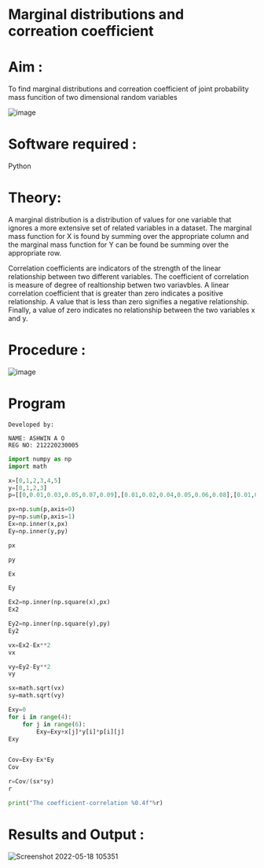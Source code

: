 # Marginal distributions and correation coefficient  

# Aim : 

To find marginal distributions and correation coefficient of joint probability mass funcition of two dimensional random variables

![image](https://user-images.githubusercontent.com/104613195/168222062-bb7dec1f-f115-4669-8b4c-58283af8ccf3.png)

# Software required :  

Python

# Theory:

A marginal distribution is a distribution of values for one variable that ignores a more extensive set of related variables in a dataset.
The marginal mass function for X is found by summing over the appropriate column and the marginal mass function
for Y can be found be summing over the appropriate row.

Correlation coefficients are indicators of the strength of the linear relationship between two different variables. The coefficient of correlation is measure of degree of realtionship betwen two variavbles. A linear correlation coefficient that is greater than zero indicates a positive relationship. A value that is less than zero signifies a negative relationship. Finally, a value of zero indicates no relationship between the two variables x and y.  



# Procedure :
![image](https://user-images.githubusercontent.com/104613195/168220332-09383cb4-a7ac-4526-b547-fc522ca53227.png)



# Program
```
Developed by:

NAME: ASHWIN A O
REG NO: 212220230005
```
```python
import numpy as np 
import math

x=[0,1,2,3,4,5]
y=[0,1,2,3]
p=[[0,0.01,0.03,0.05,0.07,0.09],[0.01,0.02,0.04,0.05,0.06,0.08],[0.01,0.03,0.05,0.05,0.05,0.06],[0.01,0.02,0.04,0.06,0.06,0.05]]

px=np.sum(p,axis=0)
py=np.sum(p,axis=1)
Ex=np.inner(x,px)
Ey=np.inner(y,py)

px

py

Ex

Ey

Ex2=np.inner(np.square(x),px)
Ex2

Ey2=np.inner(np.square(y),py)
Ey2

vx=Ex2-Ex**2
vx

vy=Ey2-Ey**2
vy

sx=math.sqrt(vx)
sy=math.sqrt(vy)

Exy=0
for i in range(4):
    for j in range(6):
        Exy=Exy+x[j]*y[i]*p[i][j]
Exy


Cov=Exy-Ex*Ey
Cov

r=Cov/(sx*sy)
r

print("The coefficient-correlation %0.4f"%r)
```


# Results and Output : 
![Screenshot 2022-05-18 105351](https://user-images.githubusercontent.com/75235601/168964460-404182e4-2bd1-4923-adbc-e7d802367327.jpg)


